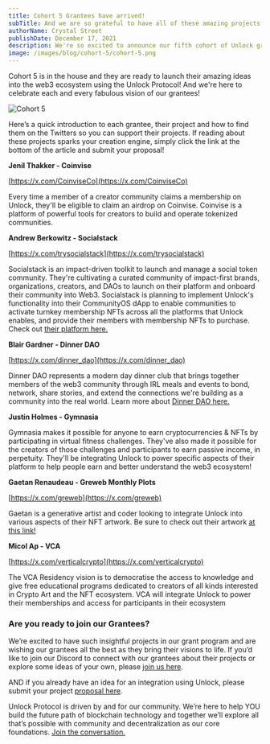 ```yaml
---
title: Cohort 5 Grantees have arrived!
subTitle: And we are so grateful to have all of these amazing projects implementing the protocol!
authorName: Crystal Street
publishDate: December 17, 2021
description: We're so excited to announce our fifth cohort of Unlock grantees! Please check out their projects and follow their progress!
image: /images/blog/cohort-5/cohort-5.png
---
```


Cohort 5 is in the house and they are ready to launch their amazing ideas into the web3 ecosystem using the Unlock Protocol! And we're here to celebrate each and every fabulous vision of our grantees!

![Cohort 5](/images/blog/cohort-5/cohort-5.png)

Here’s a quick introduction to each grantee, their project and how to find them on the Twitters so you can support their projects. If reading about these projects sparks your creation engine, simply click the link at the bottom of the article and submit your proposal!

**Jenil Thakker - Coinvise**

[https://x.com/CoinviseCo](https://x.com/CoinviseCo)

Every time a member of a creator community claims a membership on Unlock, they'll be eligible to claim an airdrop on Coinvise. Coinvise is a platform of powerful tools for creators to build and operate tokenized communities.

**Andrew Berkowitz - Socialstack**

[https://x.com/trysocialstack](https://x.com/trysocialstack)

Socialstack is an impact-driven toolkit to launch and manage a social token community. They're cultivating a curated community of impact-first brands, organizations, creators, and DAOs to launch on their platform and onboard their community into Web3. Socialstack is planning to implement Unlock's functionality into their CommunityOS dApp to enable communities to activate turnkey membership NFTs across all the platforms that Unlock enables, and provide their members with membership NFTs to purchase. Check out [their platform here.](https://www.socialstack.co/)

**Blair Gardner - Dinner DAO**

[https://x.com/dinner_dao](https://x.com/dinner_dao)

Dinner DAO represents a modern day dinner club that brings together members of the web3 community through IRL meals and events to bond, network, share stories, and extend the connections we're building as a community into the real world. Learn more about [Dinner DAO here.](https://dinnerdao.xyz/)

**Justin Holmes - Gymnasia**

Gymnasia makes it possible for anyone to earn cryptocurrencies & NFTs by participating in virtual fitness challenges. They've also made it possible for the creators of those challenges and participants to earn passive income, in perpetuity. They'll be integrating Unlock to power specific aspects of their platform to help people earn and better understand the web3 ecosystem!

**Gaetan Renaudeau - Greweb Monthly Plots**

[https://x.com/greweb](https://x.com/greweb)

Gaetan is a generative artist and coder looking to integrate Unlock into various aspects of their NFT artwork. Be sure to check out their artwork [at this link!](https://greweb.me/plots)

**Micol Ap - VCA**

[https://x.com/verticalcrypto](https://x.com/verticalcrypto)

The VCA Residency vision is to democratise the access to knowledge and give free educational programs dedicated to creators of all kinds interested in Crypto Art and the NFT ecosystem. VCA will integrate Unlock to power their memberships and access for participants in their ecosystem

### Are you ready to join our Grantees?

We’re excited to have such insightful projects in our grant program and are wishing our grantees all the best as they bring their visions to life. If you’d like to join our Discord to connect with our grantees about their projects or explore some ideas of your own, please [join us here](https://discord.gg/Ah6ZEJyTDp).

AND if you already have an idea for an integration using Unlock, please submit your project [proposal here](https://share.hsforms.com/1gAdLgNOESNCWJ9bJxCUAMwbvg22).

Unlock Protocol is driven by and for our community. We’re here to help YOU build the future path of blockchain technology and together we’ll explore all that’s possible with community and decentralization as our core foundations. [Join the conversation.](https://unlock.community/)
